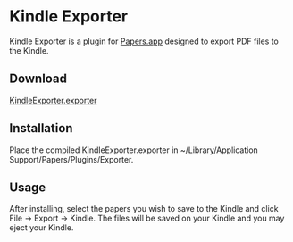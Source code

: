 # Kindle Exporter

Kindle Exporter is a plugin for [Papers.app](http://mekentosj.com/papers/) designed to export PDF files to the Kindle.

## Download

[KindleExporter.exporter](http://stephenroller.com/static/code/KindleExporter.zip)

## Installation

Place the compiled KindleExporter.exporter in 
~/Library/Application Support/Papers/Plugins/Exporter.

## Usage

After installing, select the papers you wish to save to the Kindle and click File -&gt; Export -&gt; Kindle. The files will be saved on your Kindle and
you may eject your Kindle.
    
